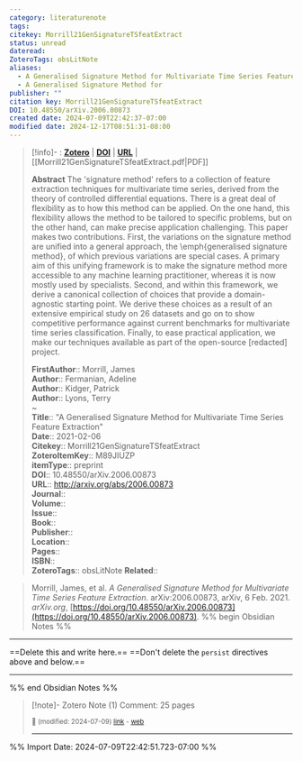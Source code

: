```yaml
---
category: literaturenote
tags: 
citekey: Morrill21GenSignatureTSfeatExtract
status: unread
dateread: 
ZoteroTags: obsLitNote
aliases:
  - A Generalised Signature Method for Multivariate Time Series Feature Extraction
  - A Generalised Signature Method for
publisher: ""
citation key: Morrill21GenSignatureTSfeatExtract
DOI: 10.48550/arXiv.2006.00873
created date: 2024-07-09T22:42:37-07:00
modified date: 2024-12-17T08:51:31-08:00
---
```


> [!info]- : [**Zotero**](zotero://select/library/items/M89JIUZP)  | [**DOI**](https://doi.org/10.48550/arXiv.2006.00873)  | [**URL**](http://arxiv.org/abs/2006.00873) | [[Morrill21GenSignatureTSfeatExtract.pdf|PDF]]
>
> 
> **Abstract**
> The 'signature method' refers to a collection of feature extraction techniques for multivariate time series, derived from the theory of controlled differential equations. There is a great deal of flexibility as to how this method can be applied. On the one hand, this flexibility allows the method to be tailored to specific problems, but on the other hand, can make precise application challenging. This paper makes two contributions. First, the variations on the signature method are unified into a general approach, the \emph{generalised signature method}, of which previous variations are special cases. A primary aim of this unifying framework is to make the signature method more accessible to any machine learning practitioner, whereas it is now mostly used by specialists. Second, and within this framework, we derive a canonical collection of choices that provide a domain-agnostic starting point. We derive these choices as a result of an extensive empirical study on 26 datasets and go on to show competitive performance against current benchmarks for multivariate time series classification. Finally, to ease practical application, we make our techniques available as part of the open-source [redacted] project.
> 
> 
> **FirstAuthor**:: Morrill, James  
> **Author**:: Fermanian, Adeline  
> **Author**:: Kidger, Patrick  
> **Author**:: Lyons, Terry  
~    
> **Title**:: "A Generalised Signature Method for Multivariate Time Series Feature Extraction"  
> **Date**:: 2021-02-06  
> **Citekey**:: Morrill21GenSignatureTSfeatExtract  
> **ZoteroItemKey**:: M89JIUZP  
> **itemType**:: preprint  
> **DOI**:: 10.48550/arXiv.2006.00873  
> **URL**:: http://arxiv.org/abs/2006.00873  
> **Journal**::   
> **Volume**::   
> **Issue**::   
> **Book**::   
> **Publisher**::   
> **Location**::    
> **Pages**::   
> **ISBN**::   
> **ZoteroTags**:: obsLitNote
> **Related**:: 

> Morrill, James, et al. _A Generalised Signature Method for Multivariate Time Series Feature Extraction_. arXiv:2006.00873, arXiv, 6 Feb. 2021. _arXiv.org_, [https://doi.org/10.48550/arXiv.2006.00873](https://doi.org/10.48550/arXiv.2006.00873).
%% begin Obsidian Notes %%
___
==Delete this and write here.==
==Don't delete the `persist` directives above and below.==
___
%% end Obsidian Notes %%

> [!note]- Zotero Note (1)
> Comment: 25 pages
> 
> <small>📝️ (modified: 2024-07-09) [link](zotero://select/library/items/ZC7LKNWB) - [web](http://zotero.org/users/60638/items/ZC7LKNWB)</small>
>  
> ---




%% Import Date: 2024-07-09T22:42:51.723-07:00 %%
